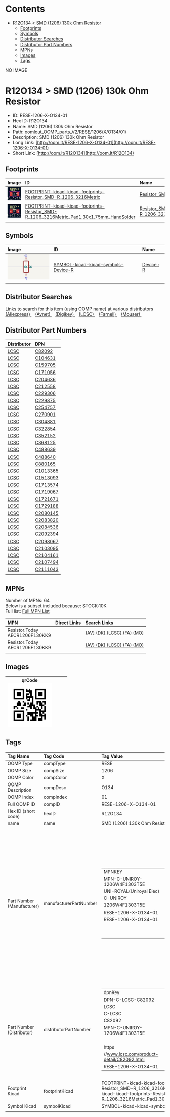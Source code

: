 



Contents
========

* [R12O134 > SMD (1206) 130k Ohm Resistor](#r12o134--smd-1206-130k-ohm-resistor)
	* [Footprints](#footprints)
	* [Symbols](#symbols)
	* [Distributor Searches](#distributor-searches)
	* [Distributor Part Numbers](#distributor-part-numbers)
	* [MPNs](#mpns)
	* [Images](#images)
	* [Tags](#tags)
  
NO IMAGE  
# R12O134 > SMD (1206) 130k Ohm Resistor

- ID: RESE-1206-X-O134-01
- Hex ID: R12O134
- Name: SMD (1206) 130k Ohm Resistor
- Path: oomlout_OOMP_parts_V2/RESE/1206/X/O134/01/
- Description: SMD (1206) 130k Ohm Resistor
- Long Link: [http://oom.lt/RESE-1206-X-O134-01](http://oom.lt/RESE-1206-X-O134-01)
- Short Link: [http://oom.lt/R12O134](http://oom.lt/R12O134)

## Footprints
  

|Image|ID|Name|
| :--- | :--- | :--- |
|[![](https://raw.githubusercontent.com/oomlout/oomlout_OOMP_eda_V2/main/FOOTPRINT/kicad/kicad-footprints/Resistor_SMD/R_1206_3216Metric/image_140.png)](https://github.com/oomlout/oomlout_OOMP_eda_V2/tree/main/FOOTPRINT/kicad/kicad-footprints/Resistor_SMD/R_1206_3216Metric/)|[FOOTPRINT-kicad-kicad-footprints-Resistor_SMD-R_1206_3216Metric](https://github.com/oomlout/oomlout_OOMP_eda_V2/tree/main/FOOTPRINT/kicad/kicad-footprints/Resistor_SMD/R_1206_3216Metric/)|[Resistor_SMD : R_1206_3216Metric](https://github.com/oomlout/oomlout_OOMP_eda_V2/tree/main/FOOTPRINT/kicad/kicad-footprints/Resistor_SMD/R_1206_3216Metric/)|
|[![](https://raw.githubusercontent.com/oomlout/oomlout_OOMP_eda_V2/main/FOOTPRINT/kicad/kicad-footprints/Resistor_SMD/R_1206_3216Metric_Pad1.30x1.75mm_HandSolder/image_140.png)](https://github.com/oomlout/oomlout_OOMP_eda_V2/tree/main/FOOTPRINT/kicad/kicad-footprints/Resistor_SMD/R_1206_3216Metric_Pad1.30x1.75mm_HandSolder/)|[FOOTPRINT-kicad-kicad-footprints-Resistor_SMD-R_1206_3216Metric_Pad1.30x1.75mm_HandSolder](https://github.com/oomlout/oomlout_OOMP_eda_V2/tree/main/FOOTPRINT/kicad/kicad-footprints/Resistor_SMD/R_1206_3216Metric_Pad1.30x1.75mm_HandSolder/)|[Resistor_SMD : R_1206_3216Metric_Pad1.30x1.75mm_HandSolder](https://github.com/oomlout/oomlout_OOMP_eda_V2/tree/main/FOOTPRINT/kicad/kicad-footprints/Resistor_SMD/R_1206_3216Metric_Pad1.30x1.75mm_HandSolder/)|
||||

## Symbols
  

|Image|ID|Name|
| :--- | :--- | :--- |
|[![](https://raw.githubusercontent.com/oomlout/oomlout_OOMP_eda_V2/main/SYMBOL/kicad/kicad-symbols/Device/R/image_140.png)](https://github.com/oomlout/oomlout_OOMP_eda_V2/tree/main/SYMBOL/kicad/kicad-symbols/Device/R/)|[SYMBOL-kicad-kicad-symbols-Device-R](https://github.com/oomlout/oomlout_OOMP_eda_V2/tree/main/SYMBOL/kicad/kicad-symbols/Device/R/)|[Device : R](https://github.com/oomlout/oomlout_OOMP_eda_V2/tree/main/SYMBOL/kicad/kicad-symbols/Device/R/)|
||||

## Distributor Searches
  
Links to search for this item (using OOMP name) at various distributors  
[(Aliexpress) ](https://www.aliexpress.com/wholesale?SearchText=SMD+1206+130k+Ohm+Resistor)&nbsp;&nbsp;&nbsp;[(Avnet) ](https://www.avnet.com/shop/us/search/SMD+1206+130k+Ohm+Resistor)&nbsp;&nbsp;&nbsp;[(Digikey) ](https://www.digikey.co.uk/en/products/result?s=SMD+1206+130k+Ohm+Resistor)&nbsp;&nbsp;&nbsp;[(LCSC) ](https://www.lcsc.com/search?q=SMD+1206+130k+Ohm+Resistor)&nbsp;&nbsp;&nbsp;[(Farnell) ](https://uk.farnell.com/search?st=SMD+1206+130k+Ohm+Resistor)&nbsp;&nbsp;&nbsp;[(Mouser) ](https://www.mouser.com/c/?q=SMD+1206+130k+Ohm+Resistor)&nbsp;&nbsp;&nbsp;
## Distributor Part Numbers
  

|Distributor|DPN|
| :--- | :--- |
|[LCSC](https://www.lcsc.com/product-detail/C82092.html)|[C82092](https://www.lcsc.com/product-detail/C82092.html)|
|[LCSC](https://www.lcsc.com/product-detail/C104631.html)|[C104631](https://www.lcsc.com/product-detail/C104631.html)|
|[LCSC](https://www.lcsc.com/product-detail/C159705.html)|[C159705](https://www.lcsc.com/product-detail/C159705.html)|
|[LCSC](https://www.lcsc.com/product-detail/C171056.html)|[C171056](https://www.lcsc.com/product-detail/C171056.html)|
|[LCSC](https://www.lcsc.com/product-detail/C204636.html)|[C204636](https://www.lcsc.com/product-detail/C204636.html)|
|[LCSC](https://www.lcsc.com/product-detail/C212558.html)|[C212558](https://www.lcsc.com/product-detail/C212558.html)|
|[LCSC](https://www.lcsc.com/product-detail/C229306.html)|[C229306](https://www.lcsc.com/product-detail/C229306.html)|
|[LCSC](https://www.lcsc.com/product-detail/C229875.html)|[C229875](https://www.lcsc.com/product-detail/C229875.html)|
|[LCSC](https://www.lcsc.com/product-detail/C254757.html)|[C254757](https://www.lcsc.com/product-detail/C254757.html)|
|[LCSC](https://www.lcsc.com/product-detail/C270901.html)|[C270901](https://www.lcsc.com/product-detail/C270901.html)|
|[LCSC](https://www.lcsc.com/product-detail/C304881.html)|[C304881](https://www.lcsc.com/product-detail/C304881.html)|
|[LCSC](https://www.lcsc.com/product-detail/C322854.html)|[C322854](https://www.lcsc.com/product-detail/C322854.html)|
|[LCSC](https://www.lcsc.com/product-detail/C352152.html)|[C352152](https://www.lcsc.com/product-detail/C352152.html)|
|[LCSC](https://www.lcsc.com/product-detail/C368125.html)|[C368125](https://www.lcsc.com/product-detail/C368125.html)|
|[LCSC](https://www.lcsc.com/product-detail/C488639.html)|[C488639](https://www.lcsc.com/product-detail/C488639.html)|
|[LCSC](https://www.lcsc.com/product-detail/C488640.html)|[C488640](https://www.lcsc.com/product-detail/C488640.html)|
|[LCSC](https://www.lcsc.com/product-detail/C880165.html)|[C880165](https://www.lcsc.com/product-detail/C880165.html)|
|[LCSC](https://www.lcsc.com/product-detail/C1013365.html)|[C1013365](https://www.lcsc.com/product-detail/C1013365.html)|
|[LCSC](https://www.lcsc.com/product-detail/C1513093.html)|[C1513093](https://www.lcsc.com/product-detail/C1513093.html)|
|[LCSC](https://www.lcsc.com/product-detail/C1713574.html)|[C1713574](https://www.lcsc.com/product-detail/C1713574.html)|
|[LCSC](https://www.lcsc.com/product-detail/C1719067.html)|[C1719067](https://www.lcsc.com/product-detail/C1719067.html)|
|[LCSC](https://www.lcsc.com/product-detail/C1721671.html)|[C1721671](https://www.lcsc.com/product-detail/C1721671.html)|
|[LCSC](https://www.lcsc.com/product-detail/C1729188.html)|[C1729188](https://www.lcsc.com/product-detail/C1729188.html)|
|[LCSC](https://www.lcsc.com/product-detail/C2080145.html)|[C2080145](https://www.lcsc.com/product-detail/C2080145.html)|
|[LCSC](https://www.lcsc.com/product-detail/C2083820.html)|[C2083820](https://www.lcsc.com/product-detail/C2083820.html)|
|[LCSC](https://www.lcsc.com/product-detail/C2084536.html)|[C2084536](https://www.lcsc.com/product-detail/C2084536.html)|
|[LCSC](https://www.lcsc.com/product-detail/C2092394.html)|[C2092394](https://www.lcsc.com/product-detail/C2092394.html)|
|[LCSC](https://www.lcsc.com/product-detail/C2098067.html)|[C2098067](https://www.lcsc.com/product-detail/C2098067.html)|
|[LCSC](https://www.lcsc.com/product-detail/C2103095.html)|[C2103095](https://www.lcsc.com/product-detail/C2103095.html)|
|[LCSC](https://www.lcsc.com/product-detail/C2104161.html)|[C2104161](https://www.lcsc.com/product-detail/C2104161.html)|
|[LCSC](https://www.lcsc.com/product-detail/C2107494.html)|[C2107494](https://www.lcsc.com/product-detail/C2107494.html)|
|[LCSC](https://www.lcsc.com/product-detail/C2111043.html)|[C2111043](https://www.lcsc.com/product-detail/C2111043.html)|
|||

## MPNs
  
Number of MPNs: 64<br>Below is a subset included because: STOCK:10K <br>Full list: [Full MPN List](MPNLIST.md)  

|MPN|Direct Links|Search Links|
| :--- | :--- | :--- |
|Resistor.Today<br>AECR1206F130KK9||[(AV) ](https://www.avnet.com/shop/us/search/AECR1206F130KK9)[(DK) ](https://www.digikey.co.uk/products/en?keywords=AECR1206F130KK9)[(LCSC) ](https://www.lcsc.com/search?q=AECR1206F130KK9)[(FA) ](https://uk.farnell.com/search?st=AECR1206F130KK9)[(MO) ](https://www.mouser.com/c/?q=AECR1206F130KK9)|
|Resistor.Today<br>AECR1206F130KK9||[(AV) ](https://www.avnet.com/shop/us/search/AECR1206F130KK9)[(DK) ](https://www.digikey.co.uk/products/en?keywords=AECR1206F130KK9)[(LCSC) ](https://www.lcsc.com/search?q=AECR1206F130KK9)[(FA) ](https://uk.farnell.com/search?st=AECR1206F130KK9)[(MO) ](https://www.mouser.com/c/?q=AECR1206F130KK9)|
||||

## Images
  

|qrCode<br>[![](https://raw.githubusercontent.com/oomlout/oomlout_OOMP_parts_V2/main/RESE/1206/X/O134/01/qrCode_140.png)](https://github.com/oomlout/oomlout_OOMP_parts_V2/tree/main/RESE/1206/X/O134/01/qrCode.png)||||
| :---: | :---: | :---: | :---: |

## Tags
  

|Tag Name|Tag Code|Tag Value|
| :--- | :--- | :--- |
|OOMP Type|oompType|RESE|
|OOMP Size|oompSize|1206|
|OOMP Color|oompColor|X|
|OOMP Description|oompDesc|O134|
|OOMP Index|oompIndex|01|
|Full OOMP ID|oompID|RESE-1206-X-O134-01|
|Hex ID (short code)|hexID|R12O134|
|name|name|SMD (1206) 130k Ohm Resistor|
|Part Number (Manufacturer)|manufacturerPartNumber|<table><tr><td>MPNKEY</td></tr><tr><td> MPN-C-UNIROY-1206W4F1303T5E</td><td> MANUFACTURER</td></tr><tr><td> UNI-ROYAL(Uniroyal Elec)</td><td> MANUCODE</td></tr><tr><td> C-UNIROY</td><td> MPN</td></tr><tr><td> 1206W4F1303T5E</td><td> OOMPIDPARTIAL</td></tr><tr><td> RESE-1206-X-O134-01</td><td> OOMPID</td></tr><tr><td> RESE-1206-X-O134-01</td><td> LINK</td></tr><tr><td> </td><td> DESCRIPTION</td></tr><tr><td> </td><td> TAGS</td></tr><tr><td> </td></tr></table></td><td> <table><tr><td>MPNKEY</td></tr><tr><td> MPN-C-UNIROY-1206W4J0134T5E</td><td> MANUFACTURER</td></tr><tr><td> UNI-ROYAL(Uniroyal Elec)</td><td> MANUCODE</td></tr><tr><td> C-UNIROY</td><td> MPN</td></tr><tr><td> 1206W4J0134T5E</td><td> OOMPIDPARTIAL</td></tr><tr><td> RESE-1206-X-O134-01</td><td> OOMPID</td></tr><tr><td> RESE-1206-X-O134-01</td><td> LINK</td></tr><tr><td> </td><td> DESCRIPTION</td></tr><tr><td> </td><td> TAGS</td></tr><tr><td> </td></tr></table></td><td> <table><tr><td>MPNKEY</td></tr><tr><td> MPN-C-RALEC-RTT061303FTP</td><td> MANUFACTURER</td></tr><tr><td> RALEC</td><td> MANUCODE</td></tr><tr><td> C-RALEC</td><td> MPN</td></tr><tr><td> RTT061303FTP</td><td> OOMPIDPARTIAL</td></tr><tr><td> RESE-1206-X-O134-01</td><td> OOMPID</td></tr><tr><td> RESE-1206-X-O134-01</td><td> LINK</td></tr><tr><td> </td><td> DESCRIPTION</td></tr><tr><td> </td><td> TAGS</td></tr><tr><td> STOCK</td></tr><tr><td>1K</td></tr></table></td><td> <table><tr><td>MPNKEY</td></tr><tr><td> MPN-C-RALEC-RTT06134JTP</td><td> MANUFACTURER</td></tr><tr><td> RALEC</td><td> MANUCODE</td></tr><tr><td> C-RALEC</td><td> MPN</td></tr><tr><td> RTT06134JTP</td><td> OOMPIDPARTIAL</td></tr><tr><td> RESE-1206-X-O134-01</td><td> OOMPID</td></tr><tr><td> RESE-1206-X-O134-01</td><td> LINK</td></tr><tr><td> </td><td> DESCRIPTION</td></tr><tr><td> </td><td> TAGS</td></tr><tr><td> </td></tr></table></td><td> <table><tr><td>MPNKEY</td></tr><tr><td> MPN-C-WALSIN-WR12X1303FTL</td><td> MANUFACTURER</td></tr><tr><td> Walsin Tech Corp</td><td> MANUCODE</td></tr><tr><td> C-WALSIN</td><td> MPN</td></tr><tr><td> WR12X1303FTL</td><td> OOMPIDPARTIAL</td></tr><tr><td> RESE-1206-X-O134-01</td><td> OOMPID</td></tr><tr><td> RESE-1206-X-O134-01</td><td> LINK</td></tr><tr><td> </td><td> DESCRIPTION</td></tr><tr><td> </td><td> TAGS</td></tr><tr><td> STOCK</td></tr><tr><td>1K</td></tr></table></td><td> <table><tr><td>MPNKEY</td></tr><tr><td> MPN-C-BOURNS-CR1206-FX-1303ELF</td><td> MANUFACTURER</td></tr><tr><td> BOURNS</td><td> MANUCODE</td></tr><tr><td> C-BOURNS</td><td> MPN</td></tr><tr><td> CR1206-FX-1303ELF</td><td> OOMPIDPARTIAL</td></tr><tr><td> RESE-1206-X-O134-01</td><td> OOMPID</td></tr><tr><td> RESE-1206-X-O134-01</td><td> LINK</td></tr><tr><td> </td><td> DESCRIPTION</td></tr><tr><td> </td><td> TAGS</td></tr><tr><td> STOCK</td></tr><tr><td>1K</td></tr></table></td><td> <table><tr><td>MPNKEY</td></tr><tr><td> MPN-C-TAITEC-RMS12JT134</td><td> MANUFACTURER</td></tr><tr><td> TA-I Tech</td><td> MANUCODE</td></tr><tr><td> C-TAITEC</td><td> MPN</td></tr><tr><td> RMS12JT134</td><td> OOMPIDPARTIAL</td></tr><tr><td> RESE-1206-X-O134-01</td><td> OOMPID</td></tr><tr><td> RESE-1206-X-O134-01</td><td> LINK</td></tr><tr><td> </td><td> DESCRIPTION</td></tr><tr><td> </td><td> TAGS</td></tr><tr><td> </td></tr></table></td><td> <table><tr><td>MPNKEY</td></tr><tr><td> MPN-C-YAGEO-AC1206FR-07130KL</td><td> MANUFACTURER</td></tr><tr><td> YAGEO</td><td> MANUCODE</td></tr><tr><td> C-YAGEO</td><td> MPN</td></tr><tr><td> AC1206FR-07130KL</td><td> OOMPIDPARTIAL</td></tr><tr><td> RESE-1206-X-O134-01</td><td> OOMPID</td></tr><tr><td> RESE-1206-X-O134-01</td><td> LINK</td></tr><tr><td> </td><td> DESCRIPTION</td></tr><tr><td> </td><td> TAGS</td></tr><tr><td> STOCK</td></tr><tr><td>1K</td></tr></table></td><td> <table><tr><td>MPNKEY</td></tr><tr><td> MPN-C-YAGEO-AC1206JR-07130KL</td><td> MANUFACTURER</td></tr><tr><td> YAGEO</td><td> MANUCODE</td></tr><tr><td> C-YAGEO</td><td> MPN</td></tr><tr><td> AC1206JR-07130KL</td><td> OOMPIDPARTIAL</td></tr><tr><td> RESE-1206-X-O134-01</td><td> OOMPID</td></tr><tr><td> RESE-1206-X-O134-01</td><td> LINK</td></tr><tr><td> </td><td> DESCRIPTION</td></tr><tr><td> </td><td> TAGS</td></tr><tr><td> </td></tr></table></td><td> <table><tr><td>MPNKEY</td></tr><tr><td> MPN-C-TAITEC-RM12FTN1303</td><td> MANUFACTURER</td></tr><tr><td> TA-I Tech</td><td> MANUCODE</td></tr><tr><td> C-TAITEC</td><td> MPN</td></tr><tr><td> RM12FTN1303</td><td> OOMPIDPARTIAL</td></tr><tr><td> RESE-1206-X-O134-01</td><td> OOMPID</td></tr><tr><td> RESE-1206-X-O134-01</td><td> LINK</td></tr><tr><td> </td><td> DESCRIPTION</td></tr><tr><td> </td><td> TAGS</td></tr><tr><td> </td></tr></table></td><td> <table><tr><td>MPNKEY</td></tr><tr><td> MPN-C-FHGUAN-RS-06K1303FT</td><td> MANUFACTURER</td></tr><tr><td> FH (Guangdong Fenghua Advanced Tech)</td><td> MANUCODE</td></tr><tr><td> C-FHGUAN</td><td> MPN</td></tr><tr><td> RS-06K1303FT</td><td> OOMPIDPARTIAL</td></tr><tr><td> RESE-1206-X-O134-01</td><td> OOMPID</td></tr><tr><td> RESE-1206-X-O134-01</td><td> LINK</td></tr><tr><td> </td><td> DESCRIPTION</td></tr><tr><td> </td><td> TAGS</td></tr><tr><td> STOCK</td></tr><tr><td>1K</td></tr></table></td><td> <table><tr><td>MPNKEY</td></tr><tr><td> MPN-C-FHGUAN-RS-06K134JT</td><td> MANUFACTURER</td></tr><tr><td> FH (Guangdong Fenghua Advanced Tech)</td><td> MANUCODE</td></tr><tr><td> C-FHGUAN</td><td> MPN</td></tr><tr><td> RS-06K134JT</td><td> OOMPIDPARTIAL</td></tr><tr><td> RESE-1206-X-O134-01</td><td> OOMPID</td></tr><tr><td> RESE-1206-X-O134-01</td><td> LINK</td></tr><tr><td> </td><td> DESCRIPTION</td></tr><tr><td> </td><td> TAGS</td></tr><tr><td> STOCK</td></tr><tr><td>1K</td></tr></table></td><td> <table><tr><td>MPNKEY</td></tr><tr><td> MPN-C-RESIST-AECR1206F130KK9</td><td> MANUFACTURER</td></tr><tr><td> Resistor.Today</td><td> MANUCODE</td></tr><tr><td> C-RESIST</td><td> MPN</td></tr><tr><td> AECR1206F130KK9</td><td> OOMPIDPARTIAL</td></tr><tr><td> RESE-1206-X-O134-01</td><td> OOMPID</td></tr><tr><td> RESE-1206-X-O134-01</td><td> LINK</td></tr><tr><td> </td><td> DESCRIPTION</td></tr><tr><td> </td><td> TAGS</td></tr><tr><td> STOCK</td></tr><tr><td>10K</td></tr></table></td><td> <table><tr><td>MPNKEY</td></tr><tr><td> MPN-C-WALSIN-WR12X134JTL</td><td> MANUFACTURER</td></tr><tr><td> Walsin Tech Corp</td><td> MANUCODE</td></tr><tr><td> C-WALSIN</td><td> MPN</td></tr><tr><td> WR12X134JTL</td><td> OOMPIDPARTIAL</td></tr><tr><td> RESE-1206-X-O134-01</td><td> OOMPID</td></tr><tr><td> RESE-1206-X-O134-01</td><td> LINK</td></tr><tr><td> </td><td> DESCRIPTION</td></tr><tr><td> </td><td> TAGS</td></tr><tr><td> </td></tr></table></td><td> <table><tr><td>MPNKEY</td></tr><tr><td> MPN-C-YAGEO-RC1206FR-07130KL</td><td> MANUFACTURER</td></tr><tr><td> YAGEO</td><td> MANUCODE</td></tr><tr><td> C-YAGEO</td><td> MPN</td></tr><tr><td> RC1206FR-07130KL</td><td> OOMPIDPARTIAL</td></tr><tr><td> RESE-1206-X-O134-01</td><td> OOMPID</td></tr><tr><td> RESE-1206-X-O134-01</td><td> LINK</td></tr><tr><td> </td><td> DESCRIPTION</td></tr><tr><td> </td><td> TAGS</td></tr><tr><td> STOCK</td></tr><tr><td>1K</td></tr></table></td><td> <table><tr><td>MPNKEY</td></tr><tr><td> MPN-C-YAGEO-RC1206JR-07130KL</td><td> MANUFACTURER</td></tr><tr><td> YAGEO</td><td> MANUCODE</td></tr><tr><td> C-YAGEO</td><td> MPN</td></tr><tr><td> RC1206JR-07130KL</td><td> OOMPIDPARTIAL</td></tr><tr><td> RESE-1206-X-O134-01</td><td> OOMPID</td></tr><tr><td> RESE-1206-X-O134-01</td><td> LINK</td></tr><tr><td> </td><td> DESCRIPTION</td></tr><tr><td> </td><td> TAGS</td></tr><tr><td> STOCK</td></tr><tr><td>1K</td></tr></table></td><td> <table><tr><td>MPNKEY</td></tr><tr><td> MPN-C-KOASPE-RK73H2BTTD1303F</td><td> MANUFACTURER</td></tr><tr><td> KOA Speer Elec</td><td> MANUCODE</td></tr><tr><td> C-KOASPE</td><td> MPN</td></tr><tr><td> RK73H2BTTD1303F</td><td> OOMPIDPARTIAL</td></tr><tr><td> RESE-1206-X-O134-01</td><td> OOMPID</td></tr><tr><td> RESE-1206-X-O134-01</td><td> LINK</td></tr><tr><td> </td><td> DESCRIPTION</td></tr><tr><td> </td><td> TAGS</td></tr><tr><td> </td></tr></table></td><td> <table><tr><td>MPNKEY</td></tr><tr><td> MPN-C-PANASO-ERJ-U08J134V</td><td> MANUFACTURER</td></tr><tr><td> PANASONIC</td><td> MANUCODE</td></tr><tr><td> C-PANASO</td><td> MPN</td></tr><tr><td> ERJ-U08J134V</td><td> OOMPIDPARTIAL</td></tr><tr><td> RESE-1206-X-O134-01</td><td> OOMPID</td></tr><tr><td> RESE-1206-X-O134-01</td><td> LINK</td></tr><tr><td> </td><td> DESCRIPTION</td></tr><tr><td> </td><td> TAGS</td></tr><tr><td> </td></tr></table></td><td> <table><tr><td>MPNKEY</td></tr><tr><td> MPN-C-SUSUMU-RGV3216P-1303-B-T1</td><td> MANUFACTURER</td></tr><tr><td> SUSUMU</td><td> MANUCODE</td></tr><tr><td> C-SUSUMU</td><td> MPN</td></tr><tr><td> RGV3216P-1303-B-T1</td><td> OOMPIDPARTIAL</td></tr><tr><td> RESE-1206-X-O134-01</td><td> OOMPID</td></tr><tr><td> RESE-1206-X-O134-01</td><td> LINK</td></tr><tr><td> </td><td> DESCRIPTION</td></tr><tr><td> </td><td> TAGS</td></tr><tr><td> </td></tr></table></td><td> <table><tr><td>MPNKEY</td></tr><tr><td> MPN-C-YAGEO-AT1206DRE07130KL</td><td> MANUFACTURER</td></tr><tr><td> YAGEO</td><td> MANUCODE</td></tr><tr><td> C-YAGEO</td><td> MPN</td></tr><tr><td> AT1206DRE07130KL</td><td> OOMPIDPARTIAL</td></tr><tr><td> RESE-1206-X-O134-01</td><td> OOMPID</td></tr><tr><td> RESE-1206-X-O134-01</td><td> LINK</td></tr><tr><td> </td><td> DESCRIPTION</td></tr><tr><td> </td><td> TAGS</td></tr><tr><td> </td></tr></table></td><td> <table><tr><td>MPNKEY</td></tr><tr><td> MPN-C-VISHAY-MCA12060D1303BP100</td><td> MANUFACTURER</td></tr><tr><td> Vishay Intertech</td><td> MANUCODE</td></tr><tr><td> C-VISHAY</td><td> MPN</td></tr><tr><td> MCA12060D1303BP100</td><td> OOMPIDPARTIAL</td></tr><tr><td> RESE-1206-X-O134-01</td><td> OOMPID</td></tr><tr><td> RESE-1206-X-O134-01</td><td> LINK</td></tr><tr><td> </td><td> DESCRIPTION</td></tr><tr><td> </td><td> TAGS</td></tr><tr><td> </td></tr></table></td><td> <table><tr><td>MPNKEY</td></tr><tr><td> MPN-C-SUSUMU-RG3216N-1303-B-T5</td><td> MANUFACTURER</td></tr><tr><td> SUSUMU</td><td> MANUCODE</td></tr><tr><td> C-SUSUMU</td><td> MPN</td></tr><tr><td> RG3216N-1303-B-T5</td><td> OOMPIDPARTIAL</td></tr><tr><td> RESE-1206-X-O134-01</td><td> OOMPID</td></tr><tr><td> RESE-1206-X-O134-01</td><td> LINK</td></tr><tr><td> </td><td> DESCRIPTION</td></tr><tr><td> </td><td> TAGS</td></tr><tr><td> </td></tr></table></td><td> <table><tr><td>MPNKEY</td></tr><tr><td> MPN-C-TECONN-RP73D2B130KBTDF</td><td> MANUFACTURER</td></tr><tr><td> TE Connectivity</td><td> MANUCODE</td></tr><tr><td> C-TECONN</td><td> MPN</td></tr><tr><td> RP73D2B130KBTDF</td><td> OOMPIDPARTIAL</td></tr><tr><td> RESE-1206-X-O134-01</td><td> OOMPID</td></tr><tr><td> RESE-1206-X-O134-01</td><td> LINK</td></tr><tr><td> </td><td> DESCRIPTION</td></tr><tr><td> </td><td> TAGS</td></tr><tr><td> </td></tr></table></td><td> <table><tr><td>MPNKEY</td></tr><tr><td> MPN-C-PANASO-ERJ-8ENF1303V</td><td> MANUFACTURER</td></tr><tr><td> PANASONIC</td><td> MANUCODE</td></tr><tr><td> C-PANASO</td><td> MPN</td></tr><tr><td> ERJ-8ENF1303V</td><td> OOMPIDPARTIAL</td></tr><tr><td> RESE-1206-X-O134-01</td><td> OOMPID</td></tr><tr><td> RESE-1206-X-O134-01</td><td> LINK</td></tr><tr><td> </td><td> DESCRIPTION</td></tr><tr><td> </td><td> TAGS</td></tr><tr><td> </td></tr></table></td><td> <table><tr><td>MPNKEY</td></tr><tr><td> MPN-C-VISHAY-TNPW1206130KBEEA</td><td> MANUFACTURER</td></tr><tr><td> Vishay Intertech</td><td> MANUCODE</td></tr><tr><td> C-VISHAY</td><td> MPN</td></tr><tr><td> TNPW1206130KBEEA</td><td> OOMPIDPARTIAL</td></tr><tr><td> RESE-1206-X-O134-01</td><td> OOMPID</td></tr><tr><td> RESE-1206-X-O134-01</td><td> LINK</td></tr><tr><td> </td><td> DESCRIPTION</td></tr><tr><td> </td><td> TAGS</td></tr><tr><td> </td></tr></table></td><td> <table><tr><td>MPNKEY</td></tr><tr><td> MPN-C-TECONN-RQ73C2B130KBTD</td><td> MANUFACTURER</td></tr><tr><td> TE Connectivity</td><td> MANUCODE</td></tr><tr><td> C-TECONN</td><td> MPN</td></tr><tr><td> RQ73C2B130KBTD</td><td> OOMPIDPARTIAL</td></tr><tr><td> RESE-1206-X-O134-01</td><td> OOMPID</td></tr><tr><td> RESE-1206-X-O134-01</td><td> LINK</td></tr><tr><td> </td><td> DESCRIPTION</td></tr><tr><td> </td><td> TAGS</td></tr><tr><td> </td></tr></table></td><td> <table><tr><td>MPNKEY</td></tr><tr><td> MPN-C-VISHAY-CRCW1206130KJNEA</td><td> MANUFACTURER</td></tr><tr><td> Vishay Intertech</td><td> MANUCODE</td></tr><tr><td> C-VISHAY</td><td> MPN</td></tr><tr><td> CRCW1206130KJNEA</td><td> OOMPIDPARTIAL</td></tr><tr><td> RESE-1206-X-O134-01</td><td> OOMPID</td></tr><tr><td> RESE-1206-X-O134-01</td><td> LINK</td></tr><tr><td> </td><td> DESCRIPTION</td></tr><tr><td> </td><td> TAGS</td></tr><tr><td> </td></tr></table></td><td> <table><tr><td>MPNKEY</td></tr><tr><td> MPN-C-TECONN-CRG1206F130K</td><td> MANUFACTURER</td></tr><tr><td> TE Connectivity</td><td> MANUCODE</td></tr><tr><td> C-TECONN</td><td> MPN</td></tr><tr><td> CRG1206F130K</td><td> OOMPIDPARTIAL</td></tr><tr><td> RESE-1206-X-O134-01</td><td> OOMPID</td></tr><tr><td> RESE-1206-X-O134-01</td><td> LINK</td></tr><tr><td> </td><td> DESCRIPTION</td></tr><tr><td> </td><td> TAGS</td></tr><tr><td> </td></tr></table></td><td> <table><tr><td>MPNKEY</td></tr><tr><td> MPN-C-TECONN-CRGH1206J130K</td><td> MANUFACTURER</td></tr><tr><td> TE Connectivity</td><td> MANUCODE</td></tr><tr><td> C-TECONN</td><td> MPN</td></tr><tr><td> CRGH1206J130K</td><td> OOMPIDPARTIAL</td></tr><tr><td> RESE-1206-X-O134-01</td><td> OOMPID</td></tr><tr><td> RESE-1206-X-O134-01</td><td> LINK</td></tr><tr><td> </td><td> DESCRIPTION</td></tr><tr><td> </td><td> TAGS</td></tr><tr><td> </td></tr></table></td><td> <table><tr><td>MPNKEY</td></tr><tr><td> MPN-C-ROHMSE-KTR18EZPJ134</td><td> MANUFACTURER</td></tr><tr><td> ROHM Semicon</td><td> MANUCODE</td></tr><tr><td> C-ROHMSE</td><td> MPN</td></tr><tr><td> KTR18EZPJ134</td><td> OOMPIDPARTIAL</td></tr><tr><td> RESE-1206-X-O134-01</td><td> OOMPID</td></tr><tr><td> RESE-1206-X-O134-01</td><td> LINK</td></tr><tr><td> </td><td> DESCRIPTION</td></tr><tr><td> </td><td> TAGS</td></tr><tr><td> </td></tr></table></td><td> <table><tr><td>MPNKEY</td></tr><tr><td> MPN-C-TECONN-CRGH1206F130K</td><td> MANUFACTURER</td></tr><tr><td> TE Connectivity</td><td> MANUCODE</td></tr><tr><td> C-TECONN</td><td> MPN</td></tr><tr><td> CRGH1206F130K</td><td> OOMPIDPARTIAL</td></tr><tr><td> RESE-1206-X-O134-01</td><td> OOMPID</td></tr><tr><td> RESE-1206-X-O134-01</td><td> LINK</td></tr><tr><td> </td><td> DESCRIPTION</td></tr><tr><td> </td><td> TAGS</td></tr><tr><td> </td></tr></table></td><td> <table><tr><td>MPNKEY</td></tr><tr><td> MPN-C-PANASO-ERJ-S08J134V</td><td> MANUFACTURER</td></tr><tr><td> PANASONIC</td><td> MANUCODE</td></tr><tr><td> C-PANASO</td><td> MPN</td></tr><tr><td> ERJ-S08J134V</td><td> OOMPIDPARTIAL</td></tr><tr><td> RESE-1206-X-O134-01</td><td> OOMPID</td></tr><tr><td> RESE-1206-X-O134-01</td><td> LINK</td></tr><tr><td> </td><td> DESCRIPTION</td></tr><tr><td> </td><td> TAGS</td></tr><tr><td> </td></tr></table></td><td> <table><tr><td>MPNKEY</td></tr><tr><td> MPN-C-UNIROY-1206W4F1303T5E</td><td> MANUFACTURER</td></tr><tr><td> UNI-ROYAL(Uniroyal Elec)</td><td> MANUCODE</td></tr><tr><td> C-UNIROY</td><td> MPN</td></tr><tr><td> 1206W4F1303T5E</td><td> OOMPIDPARTIAL</td></tr><tr><td> RESE-1206-X-O134-01</td><td> OOMPID</td></tr><tr><td> RESE-1206-X-O134-01</td><td> LINK</td></tr><tr><td> </td><td> DESCRIPTION</td></tr><tr><td> </td><td> TAGS</td></tr><tr><td> </td></tr></table></td><td> <table><tr><td>MPNKEY</td></tr><tr><td> MPN-C-UNIROY-1206W4J0134T5E</td><td> MANUFACTURER</td></tr><tr><td> UNI-ROYAL(Uniroyal Elec)</td><td> MANUCODE</td></tr><tr><td> C-UNIROY</td><td> MPN</td></tr><tr><td> 1206W4J0134T5E</td><td> OOMPIDPARTIAL</td></tr><tr><td> RESE-1206-X-O134-01</td><td> OOMPID</td></tr><tr><td> RESE-1206-X-O134-01</td><td> LINK</td></tr><tr><td> </td><td> DESCRIPTION</td></tr><tr><td> </td><td> TAGS</td></tr><tr><td> </td></tr></table></td><td> <table><tr><td>MPNKEY</td></tr><tr><td> MPN-C-RALEC-RTT061303FTP</td><td> MANUFACTURER</td></tr><tr><td> RALEC</td><td> MANUCODE</td></tr><tr><td> C-RALEC</td><td> MPN</td></tr><tr><td> RTT061303FTP</td><td> OOMPIDPARTIAL</td></tr><tr><td> RESE-1206-X-O134-01</td><td> OOMPID</td></tr><tr><td> RESE-1206-X-O134-01</td><td> LINK</td></tr><tr><td> </td><td> DESCRIPTION</td></tr><tr><td> </td><td> TAGS</td></tr><tr><td> STOCK</td></tr><tr><td>1K</td></tr></table></td><td> <table><tr><td>MPNKEY</td></tr><tr><td> MPN-C-RALEC-RTT06134JTP</td><td> MANUFACTURER</td></tr><tr><td> RALEC</td><td> MANUCODE</td></tr><tr><td> C-RALEC</td><td> MPN</td></tr><tr><td> RTT06134JTP</td><td> OOMPIDPARTIAL</td></tr><tr><td> RESE-1206-X-O134-01</td><td> OOMPID</td></tr><tr><td> RESE-1206-X-O134-01</td><td> LINK</td></tr><tr><td> </td><td> DESCRIPTION</td></tr><tr><td> </td><td> TAGS</td></tr><tr><td> </td></tr></table></td><td> <table><tr><td>MPNKEY</td></tr><tr><td> MPN-C-WALSIN-WR12X1303FTL</td><td> MANUFACTURER</td></tr><tr><td> Walsin Tech Corp</td><td> MANUCODE</td></tr><tr><td> C-WALSIN</td><td> MPN</td></tr><tr><td> WR12X1303FTL</td><td> OOMPIDPARTIAL</td></tr><tr><td> RESE-1206-X-O134-01</td><td> OOMPID</td></tr><tr><td> RESE-1206-X-O134-01</td><td> LINK</td></tr><tr><td> </td><td> DESCRIPTION</td></tr><tr><td> </td><td> TAGS</td></tr><tr><td> STOCK</td></tr><tr><td>1K</td></tr></table></td><td> <table><tr><td>MPNKEY</td></tr><tr><td> MPN-C-BOURNS-CR1206-FX-1303ELF</td><td> MANUFACTURER</td></tr><tr><td> BOURNS</td><td> MANUCODE</td></tr><tr><td> C-BOURNS</td><td> MPN</td></tr><tr><td> CR1206-FX-1303ELF</td><td> OOMPIDPARTIAL</td></tr><tr><td> RESE-1206-X-O134-01</td><td> OOMPID</td></tr><tr><td> RESE-1206-X-O134-01</td><td> LINK</td></tr><tr><td> </td><td> DESCRIPTION</td></tr><tr><td> </td><td> TAGS</td></tr><tr><td> STOCK</td></tr><tr><td>1K</td></tr></table></td><td> <table><tr><td>MPNKEY</td></tr><tr><td> MPN-C-TAITEC-RMS12JT134</td><td> MANUFACTURER</td></tr><tr><td> TA-I Tech</td><td> MANUCODE</td></tr><tr><td> C-TAITEC</td><td> MPN</td></tr><tr><td> RMS12JT134</td><td> OOMPIDPARTIAL</td></tr><tr><td> RESE-1206-X-O134-01</td><td> OOMPID</td></tr><tr><td> RESE-1206-X-O134-01</td><td> LINK</td></tr><tr><td> </td><td> DESCRIPTION</td></tr><tr><td> </td><td> TAGS</td></tr><tr><td> </td></tr></table></td><td> <table><tr><td>MPNKEY</td></tr><tr><td> MPN-C-YAGEO-AC1206FR-07130KL</td><td> MANUFACTURER</td></tr><tr><td> YAGEO</td><td> MANUCODE</td></tr><tr><td> C-YAGEO</td><td> MPN</td></tr><tr><td> AC1206FR-07130KL</td><td> OOMPIDPARTIAL</td></tr><tr><td> RESE-1206-X-O134-01</td><td> OOMPID</td></tr><tr><td> RESE-1206-X-O134-01</td><td> LINK</td></tr><tr><td> </td><td> DESCRIPTION</td></tr><tr><td> </td><td> TAGS</td></tr><tr><td> STOCK</td></tr><tr><td>1K</td></tr></table></td><td> <table><tr><td>MPNKEY</td></tr><tr><td> MPN-C-YAGEO-AC1206JR-07130KL</td><td> MANUFACTURER</td></tr><tr><td> YAGEO</td><td> MANUCODE</td></tr><tr><td> C-YAGEO</td><td> MPN</td></tr><tr><td> AC1206JR-07130KL</td><td> OOMPIDPARTIAL</td></tr><tr><td> RESE-1206-X-O134-01</td><td> OOMPID</td></tr><tr><td> RESE-1206-X-O134-01</td><td> LINK</td></tr><tr><td> </td><td> DESCRIPTION</td></tr><tr><td> </td><td> TAGS</td></tr><tr><td> </td></tr></table></td><td> <table><tr><td>MPNKEY</td></tr><tr><td> MPN-C-TAITEC-RM12FTN1303</td><td> MANUFACTURER</td></tr><tr><td> TA-I Tech</td><td> MANUCODE</td></tr><tr><td> C-TAITEC</td><td> MPN</td></tr><tr><td> RM12FTN1303</td><td> OOMPIDPARTIAL</td></tr><tr><td> RESE-1206-X-O134-01</td><td> OOMPID</td></tr><tr><td> RESE-1206-X-O134-01</td><td> LINK</td></tr><tr><td> </td><td> DESCRIPTION</td></tr><tr><td> </td><td> TAGS</td></tr><tr><td> </td></tr></table></td><td> <table><tr><td>MPNKEY</td></tr><tr><td> MPN-C-FHGUAN-RS-06K1303FT</td><td> MANUFACTURER</td></tr><tr><td> FH (Guangdong Fenghua Advanced Tech)</td><td> MANUCODE</td></tr><tr><td> C-FHGUAN</td><td> MPN</td></tr><tr><td> RS-06K1303FT</td><td> OOMPIDPARTIAL</td></tr><tr><td> RESE-1206-X-O134-01</td><td> OOMPID</td></tr><tr><td> RESE-1206-X-O134-01</td><td> LINK</td></tr><tr><td> </td><td> DESCRIPTION</td></tr><tr><td> </td><td> TAGS</td></tr><tr><td> STOCK</td></tr><tr><td>1K</td></tr></table></td><td> <table><tr><td>MPNKEY</td></tr><tr><td> MPN-C-FHGUAN-RS-06K134JT</td><td> MANUFACTURER</td></tr><tr><td> FH (Guangdong Fenghua Advanced Tech)</td><td> MANUCODE</td></tr><tr><td> C-FHGUAN</td><td> MPN</td></tr><tr><td> RS-06K134JT</td><td> OOMPIDPARTIAL</td></tr><tr><td> RESE-1206-X-O134-01</td><td> OOMPID</td></tr><tr><td> RESE-1206-X-O134-01</td><td> LINK</td></tr><tr><td> </td><td> DESCRIPTION</td></tr><tr><td> </td><td> TAGS</td></tr><tr><td> STOCK</td></tr><tr><td>1K</td></tr></table></td><td> <table><tr><td>MPNKEY</td></tr><tr><td> MPN-C-RESIST-AECR1206F130KK9</td><td> MANUFACTURER</td></tr><tr><td> Resistor.Today</td><td> MANUCODE</td></tr><tr><td> C-RESIST</td><td> MPN</td></tr><tr><td> AECR1206F130KK9</td><td> OOMPIDPARTIAL</td></tr><tr><td> RESE-1206-X-O134-01</td><td> OOMPID</td></tr><tr><td> RESE-1206-X-O134-01</td><td> LINK</td></tr><tr><td> </td><td> DESCRIPTION</td></tr><tr><td> </td><td> TAGS</td></tr><tr><td> STOCK</td></tr><tr><td>10K</td></tr></table></td><td> <table><tr><td>MPNKEY</td></tr><tr><td> MPN-C-WALSIN-WR12X134JTL</td><td> MANUFACTURER</td></tr><tr><td> Walsin Tech Corp</td><td> MANUCODE</td></tr><tr><td> C-WALSIN</td><td> MPN</td></tr><tr><td> WR12X134JTL</td><td> OOMPIDPARTIAL</td></tr><tr><td> RESE-1206-X-O134-01</td><td> OOMPID</td></tr><tr><td> RESE-1206-X-O134-01</td><td> LINK</td></tr><tr><td> </td><td> DESCRIPTION</td></tr><tr><td> </td><td> TAGS</td></tr><tr><td> </td></tr></table></td><td> <table><tr><td>MPNKEY</td></tr><tr><td> MPN-C-YAGEO-RC1206FR-07130KL</td><td> MANUFACTURER</td></tr><tr><td> YAGEO</td><td> MANUCODE</td></tr><tr><td> C-YAGEO</td><td> MPN</td></tr><tr><td> RC1206FR-07130KL</td><td> OOMPIDPARTIAL</td></tr><tr><td> RESE-1206-X-O134-01</td><td> OOMPID</td></tr><tr><td> RESE-1206-X-O134-01</td><td> LINK</td></tr><tr><td> </td><td> DESCRIPTION</td></tr><tr><td> </td><td> TAGS</td></tr><tr><td> STOCK</td></tr><tr><td>1K</td></tr></table></td><td> <table><tr><td>MPNKEY</td></tr><tr><td> MPN-C-YAGEO-RC1206JR-07130KL</td><td> MANUFACTURER</td></tr><tr><td> YAGEO</td><td> MANUCODE</td></tr><tr><td> C-YAGEO</td><td> MPN</td></tr><tr><td> RC1206JR-07130KL</td><td> OOMPIDPARTIAL</td></tr><tr><td> RESE-1206-X-O134-01</td><td> OOMPID</td></tr><tr><td> RESE-1206-X-O134-01</td><td> LINK</td></tr><tr><td> </td><td> DESCRIPTION</td></tr><tr><td> </td><td> TAGS</td></tr><tr><td> STOCK</td></tr><tr><td>1K</td></tr></table></td><td> <table><tr><td>MPNKEY</td></tr><tr><td> MPN-C-KOASPE-RK73H2BTTD1303F</td><td> MANUFACTURER</td></tr><tr><td> KOA Speer Elec</td><td> MANUCODE</td></tr><tr><td> C-KOASPE</td><td> MPN</td></tr><tr><td> RK73H2BTTD1303F</td><td> OOMPIDPARTIAL</td></tr><tr><td> RESE-1206-X-O134-01</td><td> OOMPID</td></tr><tr><td> RESE-1206-X-O134-01</td><td> LINK</td></tr><tr><td> </td><td> DESCRIPTION</td></tr><tr><td> </td><td> TAGS</td></tr><tr><td> </td></tr></table></td><td> <table><tr><td>MPNKEY</td></tr><tr><td> MPN-C-PANASO-ERJ-U08J134V</td><td> MANUFACTURER</td></tr><tr><td> PANASONIC</td><td> MANUCODE</td></tr><tr><td> C-PANASO</td><td> MPN</td></tr><tr><td> ERJ-U08J134V</td><td> OOMPIDPARTIAL</td></tr><tr><td> RESE-1206-X-O134-01</td><td> OOMPID</td></tr><tr><td> RESE-1206-X-O134-01</td><td> LINK</td></tr><tr><td> </td><td> DESCRIPTION</td></tr><tr><td> </td><td> TAGS</td></tr><tr><td> </td></tr></table></td><td> <table><tr><td>MPNKEY</td></tr><tr><td> MPN-C-SUSUMU-RGV3216P-1303-B-T1</td><td> MANUFACTURER</td></tr><tr><td> SUSUMU</td><td> MANUCODE</td></tr><tr><td> C-SUSUMU</td><td> MPN</td></tr><tr><td> RGV3216P-1303-B-T1</td><td> OOMPIDPARTIAL</td></tr><tr><td> RESE-1206-X-O134-01</td><td> OOMPID</td></tr><tr><td> RESE-1206-X-O134-01</td><td> LINK</td></tr><tr><td> </td><td> DESCRIPTION</td></tr><tr><td> </td><td> TAGS</td></tr><tr><td> </td></tr></table></td><td> <table><tr><td>MPNKEY</td></tr><tr><td> MPN-C-YAGEO-AT1206DRE07130KL</td><td> MANUFACTURER</td></tr><tr><td> YAGEO</td><td> MANUCODE</td></tr><tr><td> C-YAGEO</td><td> MPN</td></tr><tr><td> AT1206DRE07130KL</td><td> OOMPIDPARTIAL</td></tr><tr><td> RESE-1206-X-O134-01</td><td> OOMPID</td></tr><tr><td> RESE-1206-X-O134-01</td><td> LINK</td></tr><tr><td> </td><td> DESCRIPTION</td></tr><tr><td> </td><td> TAGS</td></tr><tr><td> </td></tr></table></td><td> <table><tr><td>MPNKEY</td></tr><tr><td> MPN-C-VISHAY-MCA12060D1303BP100</td><td> MANUFACTURER</td></tr><tr><td> Vishay Intertech</td><td> MANUCODE</td></tr><tr><td> C-VISHAY</td><td> MPN</td></tr><tr><td> MCA12060D1303BP100</td><td> OOMPIDPARTIAL</td></tr><tr><td> RESE-1206-X-O134-01</td><td> OOMPID</td></tr><tr><td> RESE-1206-X-O134-01</td><td> LINK</td></tr><tr><td> </td><td> DESCRIPTION</td></tr><tr><td> </td><td> TAGS</td></tr><tr><td> </td></tr></table></td><td> <table><tr><td>MPNKEY</td></tr><tr><td> MPN-C-SUSUMU-RG3216N-1303-B-T5</td><td> MANUFACTURER</td></tr><tr><td> SUSUMU</td><td> MANUCODE</td></tr><tr><td> C-SUSUMU</td><td> MPN</td></tr><tr><td> RG3216N-1303-B-T5</td><td> OOMPIDPARTIAL</td></tr><tr><td> RESE-1206-X-O134-01</td><td> OOMPID</td></tr><tr><td> RESE-1206-X-O134-01</td><td> LINK</td></tr><tr><td> </td><td> DESCRIPTION</td></tr><tr><td> </td><td> TAGS</td></tr><tr><td> </td></tr></table></td><td> <table><tr><td>MPNKEY</td></tr><tr><td> MPN-C-TECONN-RP73D2B130KBTDF</td><td> MANUFACTURER</td></tr><tr><td> TE Connectivity</td><td> MANUCODE</td></tr><tr><td> C-TECONN</td><td> MPN</td></tr><tr><td> RP73D2B130KBTDF</td><td> OOMPIDPARTIAL</td></tr><tr><td> RESE-1206-X-O134-01</td><td> OOMPID</td></tr><tr><td> RESE-1206-X-O134-01</td><td> LINK</td></tr><tr><td> </td><td> DESCRIPTION</td></tr><tr><td> </td><td> TAGS</td></tr><tr><td> </td></tr></table></td><td> <table><tr><td>MPNKEY</td></tr><tr><td> MPN-C-PANASO-ERJ-8ENF1303V</td><td> MANUFACTURER</td></tr><tr><td> PANASONIC</td><td> MANUCODE</td></tr><tr><td> C-PANASO</td><td> MPN</td></tr><tr><td> ERJ-8ENF1303V</td><td> OOMPIDPARTIAL</td></tr><tr><td> RESE-1206-X-O134-01</td><td> OOMPID</td></tr><tr><td> RESE-1206-X-O134-01</td><td> LINK</td></tr><tr><td> </td><td> DESCRIPTION</td></tr><tr><td> </td><td> TAGS</td></tr><tr><td> </td></tr></table></td><td> <table><tr><td>MPNKEY</td></tr><tr><td> MPN-C-VISHAY-TNPW1206130KBEEA</td><td> MANUFACTURER</td></tr><tr><td> Vishay Intertech</td><td> MANUCODE</td></tr><tr><td> C-VISHAY</td><td> MPN</td></tr><tr><td> TNPW1206130KBEEA</td><td> OOMPIDPARTIAL</td></tr><tr><td> RESE-1206-X-O134-01</td><td> OOMPID</td></tr><tr><td> RESE-1206-X-O134-01</td><td> LINK</td></tr><tr><td> </td><td> DESCRIPTION</td></tr><tr><td> </td><td> TAGS</td></tr><tr><td> </td></tr></table></td><td> <table><tr><td>MPNKEY</td></tr><tr><td> MPN-C-TECONN-RQ73C2B130KBTD</td><td> MANUFACTURER</td></tr><tr><td> TE Connectivity</td><td> MANUCODE</td></tr><tr><td> C-TECONN</td><td> MPN</td></tr><tr><td> RQ73C2B130KBTD</td><td> OOMPIDPARTIAL</td></tr><tr><td> RESE-1206-X-O134-01</td><td> OOMPID</td></tr><tr><td> RESE-1206-X-O134-01</td><td> LINK</td></tr><tr><td> </td><td> DESCRIPTION</td></tr><tr><td> </td><td> TAGS</td></tr><tr><td> </td></tr></table></td><td> <table><tr><td>MPNKEY</td></tr><tr><td> MPN-C-VISHAY-CRCW1206130KJNEA</td><td> MANUFACTURER</td></tr><tr><td> Vishay Intertech</td><td> MANUCODE</td></tr><tr><td> C-VISHAY</td><td> MPN</td></tr><tr><td> CRCW1206130KJNEA</td><td> OOMPIDPARTIAL</td></tr><tr><td> RESE-1206-X-O134-01</td><td> OOMPID</td></tr><tr><td> RESE-1206-X-O134-01</td><td> LINK</td></tr><tr><td> </td><td> DESCRIPTION</td></tr><tr><td> </td><td> TAGS</td></tr><tr><td> </td></tr></table></td><td> <table><tr><td>MPNKEY</td></tr><tr><td> MPN-C-TECONN-CRG1206F130K</td><td> MANUFACTURER</td></tr><tr><td> TE Connectivity</td><td> MANUCODE</td></tr><tr><td> C-TECONN</td><td> MPN</td></tr><tr><td> CRG1206F130K</td><td> OOMPIDPARTIAL</td></tr><tr><td> RESE-1206-X-O134-01</td><td> OOMPID</td></tr><tr><td> RESE-1206-X-O134-01</td><td> LINK</td></tr><tr><td> </td><td> DESCRIPTION</td></tr><tr><td> </td><td> TAGS</td></tr><tr><td> </td></tr></table></td><td> <table><tr><td>MPNKEY</td></tr><tr><td> MPN-C-TECONN-CRGH1206J130K</td><td> MANUFACTURER</td></tr><tr><td> TE Connectivity</td><td> MANUCODE</td></tr><tr><td> C-TECONN</td><td> MPN</td></tr><tr><td> CRGH1206J130K</td><td> OOMPIDPARTIAL</td></tr><tr><td> RESE-1206-X-O134-01</td><td> OOMPID</td></tr><tr><td> RESE-1206-X-O134-01</td><td> LINK</td></tr><tr><td> </td><td> DESCRIPTION</td></tr><tr><td> </td><td> TAGS</td></tr><tr><td> </td></tr></table></td><td> <table><tr><td>MPNKEY</td></tr><tr><td> MPN-C-ROHMSE-KTR18EZPJ134</td><td> MANUFACTURER</td></tr><tr><td> ROHM Semicon</td><td> MANUCODE</td></tr><tr><td> C-ROHMSE</td><td> MPN</td></tr><tr><td> KTR18EZPJ134</td><td> OOMPIDPARTIAL</td></tr><tr><td> RESE-1206-X-O134-01</td><td> OOMPID</td></tr><tr><td> RESE-1206-X-O134-01</td><td> LINK</td></tr><tr><td> </td><td> DESCRIPTION</td></tr><tr><td> </td><td> TAGS</td></tr><tr><td> </td></tr></table></td><td> <table><tr><td>MPNKEY</td></tr><tr><td> MPN-C-TECONN-CRGH1206F130K</td><td> MANUFACTURER</td></tr><tr><td> TE Connectivity</td><td> MANUCODE</td></tr><tr><td> C-TECONN</td><td> MPN</td></tr><tr><td> CRGH1206F130K</td><td> OOMPIDPARTIAL</td></tr><tr><td> RESE-1206-X-O134-01</td><td> OOMPID</td></tr><tr><td> RESE-1206-X-O134-01</td><td> LINK</td></tr><tr><td> </td><td> DESCRIPTION</td></tr><tr><td> </td><td> TAGS</td></tr><tr><td> </td></tr></table></td><td> <table><tr><td>MPNKEY</td></tr><tr><td> MPN-C-PANASO-ERJ-S08J134V</td><td> MANUFACTURER</td></tr><tr><td> PANASONIC</td><td> MANUCODE</td></tr><tr><td> C-PANASO</td><td> MPN</td></tr><tr><td> ERJ-S08J134V</td><td> OOMPIDPARTIAL</td></tr><tr><td> RESE-1206-X-O134-01</td><td> OOMPID</td></tr><tr><td> RESE-1206-X-O134-01</td><td> LINK</td></tr><tr><td> </td><td> DESCRIPTION</td></tr><tr><td> </td><td> TAGS</td></tr><tr><td> </td></tr></table>|
|Part Number (Distributor)|distributorPartNumber|<table><tr><td>dpnKey</td></tr><tr><td> DPN-C-LCSC-C82092</td><td> DISTRIBUTOR</td></tr><tr><td> LCSC</td><td> DISTRCODE</td></tr><tr><td> C-LCSC</td><td> DPN</td></tr><tr><td> C82092</td><td> MPN</td></tr><tr><td> MPN-C-UNIROY-1206W4F1303T5E</td><td> TAGS</td></tr><tr><td> </td><td> LINK</td></tr><tr><td> https</td></tr><tr><td>//www.lcsc.com/product-detail/C82092.html</td><td> OOMPID</td></tr><tr><td> RESE-1206-X-O134-01</td></tr></table></td><td> <table><tr><td>dpnKey</td></tr><tr><td> DPN-C-LCSC-C104631</td><td> DISTRIBUTOR</td></tr><tr><td> LCSC</td><td> DISTRCODE</td></tr><tr><td> C-LCSC</td><td> DPN</td></tr><tr><td> C104631</td><td> MPN</td></tr><tr><td> MPN-C-RALEC-RTT061303FTP</td><td> TAGS</td></tr><tr><td> STOCK</td></tr><tr><td>1K</td><td> LINK</td></tr><tr><td> https</td></tr><tr><td>//www.lcsc.com/product-detail/C104631.html</td><td> OOMPID</td></tr><tr><td> RESE-1206-X-O134-01</td></tr></table></td><td> <table><tr><td>dpnKey</td></tr><tr><td> DPN-C-LCSC-C159705</td><td> DISTRIBUTOR</td></tr><tr><td> LCSC</td><td> DISTRCODE</td></tr><tr><td> C-LCSC</td><td> DPN</td></tr><tr><td> C159705</td><td> MPN</td></tr><tr><td> MPN-C-RALEC-RTT06134JTP</td><td> TAGS</td></tr><tr><td> </td><td> LINK</td></tr><tr><td> https</td></tr><tr><td>//www.lcsc.com/product-detail/C159705.html</td><td> OOMPID</td></tr><tr><td> RESE-1206-X-O134-01</td></tr></table></td><td> <table><tr><td>dpnKey</td></tr><tr><td> DPN-C-LCSC-C171056</td><td> DISTRIBUTOR</td></tr><tr><td> LCSC</td><td> DISTRCODE</td></tr><tr><td> C-LCSC</td><td> DPN</td></tr><tr><td> C171056</td><td> MPN</td></tr><tr><td> MPN-C-WALSIN-WR12X1303FTL</td><td> TAGS</td></tr><tr><td> STOCK</td></tr><tr><td>1K</td><td> LINK</td></tr><tr><td> https</td></tr><tr><td>//www.lcsc.com/product-detail/C171056.html</td><td> OOMPID</td></tr><tr><td> RESE-1206-X-O134-01</td></tr></table></td><td> <table><tr><td>dpnKey</td></tr><tr><td> DPN-C-LCSC-C204636</td><td> DISTRIBUTOR</td></tr><tr><td> LCSC</td><td> DISTRCODE</td></tr><tr><td> C-LCSC</td><td> DPN</td></tr><tr><td> C204636</td><td> MPN</td></tr><tr><td> MPN-C-BOURNS-CR1206-FX-1303ELF</td><td> TAGS</td></tr><tr><td> STOCK</td></tr><tr><td>1K</td><td> LINK</td></tr><tr><td> https</td></tr><tr><td>//www.lcsc.com/product-detail/C204636.html</td><td> OOMPID</td></tr><tr><td> RESE-1206-X-O134-01</td></tr></table></td><td> <table><tr><td>dpnKey</td></tr><tr><td> DPN-C-LCSC-C212558</td><td> DISTRIBUTOR</td></tr><tr><td> LCSC</td><td> DISTRCODE</td></tr><tr><td> C-LCSC</td><td> DPN</td></tr><tr><td> C212558</td><td> MPN</td></tr><tr><td> MPN-C-TAITEC-RMS12JT134</td><td> TAGS</td></tr><tr><td> </td><td> LINK</td></tr><tr><td> https</td></tr><tr><td>//www.lcsc.com/product-detail/C212558.html</td><td> OOMPID</td></tr><tr><td> RESE-1206-X-O134-01</td></tr></table></td><td> <table><tr><td>dpnKey</td></tr><tr><td> DPN-C-LCSC-C229306</td><td> DISTRIBUTOR</td></tr><tr><td> LCSC</td><td> DISTRCODE</td></tr><tr><td> C-LCSC</td><td> DPN</td></tr><tr><td> C229306</td><td> MPN</td></tr><tr><td> MPN-C-YAGEO-AC1206FR-07130KL</td><td> TAGS</td></tr><tr><td> STOCK</td></tr><tr><td>1K</td><td> LINK</td></tr><tr><td> https</td></tr><tr><td>//www.lcsc.com/product-detail/C229306.html</td><td> OOMPID</td></tr><tr><td> RESE-1206-X-O134-01</td></tr></table></td><td> <table><tr><td>dpnKey</td></tr><tr><td> DPN-C-LCSC-C229875</td><td> DISTRIBUTOR</td></tr><tr><td> LCSC</td><td> DISTRCODE</td></tr><tr><td> C-LCSC</td><td> DPN</td></tr><tr><td> C229875</td><td> MPN</td></tr><tr><td> MPN-C-YAGEO-AC1206JR-07130KL</td><td> TAGS</td></tr><tr><td> </td><td> LINK</td></tr><tr><td> https</td></tr><tr><td>//www.lcsc.com/product-detail/C229875.html</td><td> OOMPID</td></tr><tr><td> RESE-1206-X-O134-01</td></tr></table></td><td> <table><tr><td>dpnKey</td></tr><tr><td> DPN-C-LCSC-C254757</td><td> DISTRIBUTOR</td></tr><tr><td> LCSC</td><td> DISTRCODE</td></tr><tr><td> C-LCSC</td><td> DPN</td></tr><tr><td> C254757</td><td> MPN</td></tr><tr><td> MPN-C-TAITEC-RM12FTN1303</td><td> TAGS</td></tr><tr><td> </td><td> LINK</td></tr><tr><td> https</td></tr><tr><td>//www.lcsc.com/product-detail/C254757.html</td><td> OOMPID</td></tr><tr><td> RESE-1206-X-O134-01</td></tr></table></td><td> <table><tr><td>dpnKey</td></tr><tr><td> DPN-C-LCSC-C270901</td><td> DISTRIBUTOR</td></tr><tr><td> LCSC</td><td> DISTRCODE</td></tr><tr><td> C-LCSC</td><td> DPN</td></tr><tr><td> C270901</td><td> MPN</td></tr><tr><td> MPN-C-UNIROY-1206W4J0134T5E</td><td> TAGS</td></tr><tr><td> </td><td> LINK</td></tr><tr><td> https</td></tr><tr><td>//www.lcsc.com/product-detail/C270901.html</td><td> OOMPID</td></tr><tr><td> RESE-1206-X-O134-01</td></tr></table></td><td> <table><tr><td>dpnKey</td></tr><tr><td> DPN-C-LCSC-C304881</td><td> DISTRIBUTOR</td></tr><tr><td> LCSC</td><td> DISTRCODE</td></tr><tr><td> C-LCSC</td><td> DPN</td></tr><tr><td> C304881</td><td> MPN</td></tr><tr><td> MPN-C-FHGUAN-RS-06K1303FT</td><td> TAGS</td></tr><tr><td> STOCK</td></tr><tr><td>1K</td><td> LINK</td></tr><tr><td> https</td></tr><tr><td>//www.lcsc.com/product-detail/C304881.html</td><td> OOMPID</td></tr><tr><td> RESE-1206-X-O134-01</td></tr></table></td><td> <table><tr><td>dpnKey</td></tr><tr><td> DPN-C-LCSC-C322854</td><td> DISTRIBUTOR</td></tr><tr><td> LCSC</td><td> DISTRCODE</td></tr><tr><td> C-LCSC</td><td> DPN</td></tr><tr><td> C322854</td><td> MPN</td></tr><tr><td> MPN-C-FHGUAN-RS-06K134JT</td><td> TAGS</td></tr><tr><td> STOCK</td></tr><tr><td>1K</td><td> LINK</td></tr><tr><td> https</td></tr><tr><td>//www.lcsc.com/product-detail/C322854.html</td><td> OOMPID</td></tr><tr><td> RESE-1206-X-O134-01</td></tr></table></td><td> <table><tr><td>dpnKey</td></tr><tr><td> DPN-C-LCSC-C352152</td><td> DISTRIBUTOR</td></tr><tr><td> LCSC</td><td> DISTRCODE</td></tr><tr><td> C-LCSC</td><td> DPN</td></tr><tr><td> C352152</td><td> MPN</td></tr><tr><td> MPN-C-RESIST-AECR1206F130KK9</td><td> TAGS</td></tr><tr><td> STOCK</td></tr><tr><td>10K</td><td> LINK</td></tr><tr><td> https</td></tr><tr><td>//www.lcsc.com/product-detail/C352152.html</td><td> OOMPID</td></tr><tr><td> RESE-1206-X-O134-01</td></tr></table></td><td> <table><tr><td>dpnKey</td></tr><tr><td> DPN-C-LCSC-C368125</td><td> DISTRIBUTOR</td></tr><tr><td> LCSC</td><td> DISTRCODE</td></tr><tr><td> C-LCSC</td><td> DPN</td></tr><tr><td> C368125</td><td> MPN</td></tr><tr><td> MPN-C-WALSIN-WR12X134JTL</td><td> TAGS</td></tr><tr><td> </td><td> LINK</td></tr><tr><td> https</td></tr><tr><td>//www.lcsc.com/product-detail/C368125.html</td><td> OOMPID</td></tr><tr><td> RESE-1206-X-O134-01</td></tr></table></td><td> <table><tr><td>dpnKey</td></tr><tr><td> DPN-C-LCSC-C488639</td><td> DISTRIBUTOR</td></tr><tr><td> LCSC</td><td> DISTRCODE</td></tr><tr><td> C-LCSC</td><td> DPN</td></tr><tr><td> C488639</td><td> MPN</td></tr><tr><td> MPN-C-YAGEO-RC1206FR-07130KL</td><td> TAGS</td></tr><tr><td> STOCK</td></tr><tr><td>1K</td><td> LINK</td></tr><tr><td> https</td></tr><tr><td>//www.lcsc.com/product-detail/C488639.html</td><td> OOMPID</td></tr><tr><td> RESE-1206-X-O134-01</td></tr></table></td><td> <table><tr><td>dpnKey</td></tr><tr><td> DPN-C-LCSC-C488640</td><td> DISTRIBUTOR</td></tr><tr><td> LCSC</td><td> DISTRCODE</td></tr><tr><td> C-LCSC</td><td> DPN</td></tr><tr><td> C488640</td><td> MPN</td></tr><tr><td> MPN-C-YAGEO-RC1206JR-07130KL</td><td> TAGS</td></tr><tr><td> STOCK</td></tr><tr><td>1K</td><td> LINK</td></tr><tr><td> https</td></tr><tr><td>//www.lcsc.com/product-detail/C488640.html</td><td> OOMPID</td></tr><tr><td> RESE-1206-X-O134-01</td></tr></table></td><td> <table><tr><td>dpnKey</td></tr><tr><td> DPN-C-LCSC-C880165</td><td> DISTRIBUTOR</td></tr><tr><td> LCSC</td><td> DISTRCODE</td></tr><tr><td> C-LCSC</td><td> DPN</td></tr><tr><td> C880165</td><td> MPN</td></tr><tr><td> MPN-C-KOASPE-RK73H2BTTD1303F</td><td> TAGS</td></tr><tr><td> </td><td> LINK</td></tr><tr><td> https</td></tr><tr><td>//www.lcsc.com/product-detail/C880165.html</td><td> OOMPID</td></tr><tr><td> RESE-1206-X-O134-01</td></tr></table></td><td> <table><tr><td>dpnKey</td></tr><tr><td> DPN-C-LCSC-C1013365</td><td> DISTRIBUTOR</td></tr><tr><td> LCSC</td><td> DISTRCODE</td></tr><tr><td> C-LCSC</td><td> DPN</td></tr><tr><td> C1013365</td><td> MPN</td></tr><tr><td> MPN-C-PANASO-ERJ-U08J134V</td><td> TAGS</td></tr><tr><td> </td><td> LINK</td></tr><tr><td> https</td></tr><tr><td>//www.lcsc.com/product-detail/C1013365.html</td><td> OOMPID</td></tr><tr><td> RESE-1206-X-O134-01</td></tr></table></td><td> <table><tr><td>dpnKey</td></tr><tr><td> DPN-C-LCSC-C1513093</td><td> DISTRIBUTOR</td></tr><tr><td> LCSC</td><td> DISTRCODE</td></tr><tr><td> C-LCSC</td><td> DPN</td></tr><tr><td> C1513093</td><td> MPN</td></tr><tr><td> MPN-C-SUSUMU-RGV3216P-1303-B-T1</td><td> TAGS</td></tr><tr><td> </td><td> LINK</td></tr><tr><td> https</td></tr><tr><td>//www.lcsc.com/product-detail/C1513093.html</td><td> OOMPID</td></tr><tr><td> RESE-1206-X-O134-01</td></tr></table></td><td> <table><tr><td>dpnKey</td></tr><tr><td> DPN-C-LCSC-C1713574</td><td> DISTRIBUTOR</td></tr><tr><td> LCSC</td><td> DISTRCODE</td></tr><tr><td> C-LCSC</td><td> DPN</td></tr><tr><td> C1713574</td><td> MPN</td></tr><tr><td> MPN-C-YAGEO-AT1206DRE07130KL</td><td> TAGS</td></tr><tr><td> </td><td> LINK</td></tr><tr><td> https</td></tr><tr><td>//www.lcsc.com/product-detail/C1713574.html</td><td> OOMPID</td></tr><tr><td> RESE-1206-X-O134-01</td></tr></table></td><td> <table><tr><td>dpnKey</td></tr><tr><td> DPN-C-LCSC-C1719067</td><td> DISTRIBUTOR</td></tr><tr><td> LCSC</td><td> DISTRCODE</td></tr><tr><td> C-LCSC</td><td> DPN</td></tr><tr><td> C1719067</td><td> MPN</td></tr><tr><td> MPN-C-VISHAY-MCA12060D1303BP100</td><td> TAGS</td></tr><tr><td> </td><td> LINK</td></tr><tr><td> https</td></tr><tr><td>//www.lcsc.com/product-detail/C1719067.html</td><td> OOMPID</td></tr><tr><td> RESE-1206-X-O134-01</td></tr></table></td><td> <table><tr><td>dpnKey</td></tr><tr><td> DPN-C-LCSC-C1721671</td><td> DISTRIBUTOR</td></tr><tr><td> LCSC</td><td> DISTRCODE</td></tr><tr><td> C-LCSC</td><td> DPN</td></tr><tr><td> C1721671</td><td> MPN</td></tr><tr><td> MPN-C-SUSUMU-RG3216N-1303-B-T5</td><td> TAGS</td></tr><tr><td> </td><td> LINK</td></tr><tr><td> https</td></tr><tr><td>//www.lcsc.com/product-detail/C1721671.html</td><td> OOMPID</td></tr><tr><td> RESE-1206-X-O134-01</td></tr></table></td><td> <table><tr><td>dpnKey</td></tr><tr><td> DPN-C-LCSC-C1729188</td><td> DISTRIBUTOR</td></tr><tr><td> LCSC</td><td> DISTRCODE</td></tr><tr><td> C-LCSC</td><td> DPN</td></tr><tr><td> C1729188</td><td> MPN</td></tr><tr><td> MPN-C-TECONN-RP73D2B130KBTDF</td><td> TAGS</td></tr><tr><td> </td><td> LINK</td></tr><tr><td> https</td></tr><tr><td>//www.lcsc.com/product-detail/C1729188.html</td><td> OOMPID</td></tr><tr><td> RESE-1206-X-O134-01</td></tr></table></td><td> <table><tr><td>dpnKey</td></tr><tr><td> DPN-C-LCSC-C2080145</td><td> DISTRIBUTOR</td></tr><tr><td> LCSC</td><td> DISTRCODE</td></tr><tr><td> C-LCSC</td><td> DPN</td></tr><tr><td> C2080145</td><td> MPN</td></tr><tr><td> MPN-C-PANASO-ERJ-8ENF1303V</td><td> TAGS</td></tr><tr><td> </td><td> LINK</td></tr><tr><td> https</td></tr><tr><td>//www.lcsc.com/product-detail/C2080145.html</td><td> OOMPID</td></tr><tr><td> RESE-1206-X-O134-01</td></tr></table></td><td> <table><tr><td>dpnKey</td></tr><tr><td> DPN-C-LCSC-C2083820</td><td> DISTRIBUTOR</td></tr><tr><td> LCSC</td><td> DISTRCODE</td></tr><tr><td> C-LCSC</td><td> DPN</td></tr><tr><td> C2083820</td><td> MPN</td></tr><tr><td> MPN-C-VISHAY-TNPW1206130KBEEA</td><td> TAGS</td></tr><tr><td> </td><td> LINK</td></tr><tr><td> https</td></tr><tr><td>//www.lcsc.com/product-detail/C2083820.html</td><td> OOMPID</td></tr><tr><td> RESE-1206-X-O134-01</td></tr></table></td><td> <table><tr><td>dpnKey</td></tr><tr><td> DPN-C-LCSC-C2084536</td><td> DISTRIBUTOR</td></tr><tr><td> LCSC</td><td> DISTRCODE</td></tr><tr><td> C-LCSC</td><td> DPN</td></tr><tr><td> C2084536</td><td> MPN</td></tr><tr><td> MPN-C-TECONN-RQ73C2B130KBTD</td><td> TAGS</td></tr><tr><td> </td><td> LINK</td></tr><tr><td> https</td></tr><tr><td>//www.lcsc.com/product-detail/C2084536.html</td><td> OOMPID</td></tr><tr><td> RESE-1206-X-O134-01</td></tr></table></td><td> <table><tr><td>dpnKey</td></tr><tr><td> DPN-C-LCSC-C2092394</td><td> DISTRIBUTOR</td></tr><tr><td> LCSC</td><td> DISTRCODE</td></tr><tr><td> C-LCSC</td><td> DPN</td></tr><tr><td> C2092394</td><td> MPN</td></tr><tr><td> MPN-C-VISHAY-CRCW1206130KJNEA</td><td> TAGS</td></tr><tr><td> </td><td> LINK</td></tr><tr><td> https</td></tr><tr><td>//www.lcsc.com/product-detail/C2092394.html</td><td> OOMPID</td></tr><tr><td> RESE-1206-X-O134-01</td></tr></table></td><td> <table><tr><td>dpnKey</td></tr><tr><td> DPN-C-LCSC-C2098067</td><td> DISTRIBUTOR</td></tr><tr><td> LCSC</td><td> DISTRCODE</td></tr><tr><td> C-LCSC</td><td> DPN</td></tr><tr><td> C2098067</td><td> MPN</td></tr><tr><td> MPN-C-TECONN-CRG1206F130K</td><td> TAGS</td></tr><tr><td> </td><td> LINK</td></tr><tr><td> https</td></tr><tr><td>//www.lcsc.com/product-detail/C2098067.html</td><td> OOMPID</td></tr><tr><td> RESE-1206-X-O134-01</td></tr></table></td><td> <table><tr><td>dpnKey</td></tr><tr><td> DPN-C-LCSC-C2103095</td><td> DISTRIBUTOR</td></tr><tr><td> LCSC</td><td> DISTRCODE</td></tr><tr><td> C-LCSC</td><td> DPN</td></tr><tr><td> C2103095</td><td> MPN</td></tr><tr><td> MPN-C-TECONN-CRGH1206J130K</td><td> TAGS</td></tr><tr><td> </td><td> LINK</td></tr><tr><td> https</td></tr><tr><td>//www.lcsc.com/product-detail/C2103095.html</td><td> OOMPID</td></tr><tr><td> RESE-1206-X-O134-01</td></tr></table></td><td> <table><tr><td>dpnKey</td></tr><tr><td> DPN-C-LCSC-C2104161</td><td> DISTRIBUTOR</td></tr><tr><td> LCSC</td><td> DISTRCODE</td></tr><tr><td> C-LCSC</td><td> DPN</td></tr><tr><td> C2104161</td><td> MPN</td></tr><tr><td> MPN-C-ROHMSE-KTR18EZPJ134</td><td> TAGS</td></tr><tr><td> </td><td> LINK</td></tr><tr><td> https</td></tr><tr><td>//www.lcsc.com/product-detail/C2104161.html</td><td> OOMPID</td></tr><tr><td> RESE-1206-X-O134-01</td></tr></table></td><td> <table><tr><td>dpnKey</td></tr><tr><td> DPN-C-LCSC-C2107494</td><td> DISTRIBUTOR</td></tr><tr><td> LCSC</td><td> DISTRCODE</td></tr><tr><td> C-LCSC</td><td> DPN</td></tr><tr><td> C2107494</td><td> MPN</td></tr><tr><td> MPN-C-TECONN-CRGH1206F130K</td><td> TAGS</td></tr><tr><td> </td><td> LINK</td></tr><tr><td> https</td></tr><tr><td>//www.lcsc.com/product-detail/C2107494.html</td><td> OOMPID</td></tr><tr><td> RESE-1206-X-O134-01</td></tr></table></td><td> <table><tr><td>dpnKey</td></tr><tr><td> DPN-C-LCSC-C2111043</td><td> DISTRIBUTOR</td></tr><tr><td> LCSC</td><td> DISTRCODE</td></tr><tr><td> C-LCSC</td><td> DPN</td></tr><tr><td> C2111043</td><td> MPN</td></tr><tr><td> MPN-C-PANASO-ERJ-S08J134V</td><td> TAGS</td></tr><tr><td> </td><td> LINK</td></tr><tr><td> https</td></tr><tr><td>//www.lcsc.com/product-detail/C2111043.html</td><td> OOMPID</td></tr><tr><td> RESE-1206-X-O134-01</td></tr></table>|
|Footprint Kicad|footprintKicad|FOOTPRINT-kicad-kicad-footprints-Resistor_SMD-R_1206_3216Metric, FOOTPRINT-kicad-kicad-footprints-Resistor_SMD-R_1206_3216Metric_Pad1.30x1.75mm_HandSolder|
|Symbol Kicad|symbolKicad|SYMBOL-kicad-kicad-symbols-Device-R|
||||
